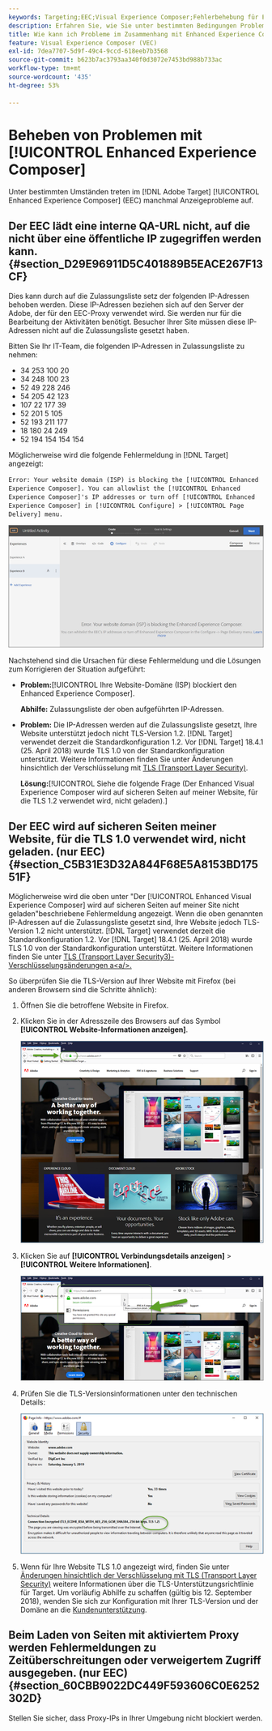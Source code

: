 ```yaml
---
keywords: Targeting;EEC;Visual Experience Composer;Fehlerbehebung für Enhanced Experience Composer;Fehlerbehebung
description: Erfahren Sie, wie Sie unter bestimmten Bedingungen Probleme beheben können, die manchmal in der Adobe [!DNL Target] Enhanced Experience Composer (EEC) auftreten.
title: Wie kann ich Probleme im Zusammenhang mit Enhanced Experience Composer beheben?
feature: Visual Experience Composer (VEC)
exl-id: 7dea7707-5d9f-49c4-9ccd-618eeb7b3568
source-git-commit: b623b7ac3793aa340f0d3072e7453bd988b733ac
workflow-type: tm+mt
source-wordcount: '435'
ht-degree: 53%

---
```


# Beheben von Problemen mit [!UICONTROL Enhanced Experience Composer]

Unter bestimmten Umständen treten im [!DNL Adobe Target] [!UICONTROL Enhanced Experience Composer] (EEC) manchmal Anzeigeprobleme auf.

## Der EEC lädt eine interne QA-URL nicht, auf die nicht über eine öffentliche IP zugegriffen werden kann. {#section_D29E96911D5C401889B5EACE267F13CF}

Dies kann durch auf die Zulassungsliste setz der folgenden IP-Adressen behoben werden. Diese IP-Adressen beziehen sich auf den Server der Adobe, der für den EEC-Proxy verwendet wird. Sie werden nur für die Bearbeitung der Aktivitäten benötigt. Besucher Ihrer Site müssen diese IP-Adressen nicht auf die Zulassungsliste gesetzt haben.

Bitten Sie Ihr IT-Team, die folgenden IP-Adressen in Zulassungsliste zu nehmen:

* 34 253 100 20
* 34 248 100 23
* 52 49 228 246
* 54 205 42 123
* 107 22 177 39
* 52 201 5 105
* 52 193 211 177
* 18 180 24 249
* 52 194 154 154 154

Möglicherweise wird die folgende Fehlermeldung in [!DNL Target] angezeigt:

`Error: Your website domain (ISP) is blocking the [!UICONTROL Enhanced Experience Composer]. You can allowlist the [!UICONTROL Enhanced Experience Composer]'s IP addresses or turn off [!UICONTROL Enhanced Experience Composer] in [!UICONTROL Configure] > [!UICONTROL Page Delivery] menu.`

![](assets/EEC_error.png)

Nachstehend sind die Ursachen für diese Fehlermeldung und die Lösungen zum Korrigieren der Situation aufgeführt:

* **Problem:**[!UICONTROL Ihre Website-Domäne (ISP) blockiert den Enhanced Experience Composer].

   **Abhilfe:** Zulassungsliste der oben aufgeführten IP-Adressen.

* **Problem:** Die IP-Adressen werden auf die Zulassungsliste gesetzt, Ihre Website unterstützt jedoch nicht TLS-Version 1.2.  [!DNL Target] verwendet derzeit die Standardkonfiguration 1.2. Vor  [!DNL Target] 18.4.1 (25. April 2018) wurde TLS 1.0 von der Standardkonfiguration unterstützt. Weitere Informationen finden Sie unter Änderungen hinsichtlich der Verschlüsselung mit  [TLS (Transport Layer Security)](/help/c-implementing-target/c-considerations-before-you-implement-target/tls-transport-layer-security-encryption.md#concept_CC1001E9D3AE4BABAF90B8311B0A6451).

   **Lösung:**[!UICONTROL Siehe die folgende Frage (Der Enhanced Visual Experience Composer wird auf sicheren Seiten auf meiner Website, für die TLS 1.2 verwendet wird, nicht geladen).]

## Der EEC wird auf sicheren Seiten meiner Website, für die TLS 1.0 verwendet wird, nicht geladen. (nur EEC)   {#section_C5B31E3D32A844F68E5A8153BD17551F}

Möglicherweise wird die oben unter &quot;Der [!UICONTROL Enhanced Visual Experience Composer] wird auf sicheren Seiten auf meiner Site nicht geladen&quot;beschriebene Fehlermeldung angezeigt. Wenn die oben genannten IP-Adressen auf die Zulassungsliste gesetzt sind, Ihre Website jedoch TLS-Version 1.2 nicht unterstützt. [!DNL Target] verwendet derzeit die Standardkonfiguration 1.2. Vor [!DNL Target] 18.4.1 (25. April 2018) wurde TLS 1.0 von der Standardkonfiguration unterstützt. Weitere Informationen finden Sie unter [TLS (Transport Layer Security3)-Verschlüsselungsänderungen a&lt;a/>.](/help/c-implementing-target/c-considerations-before-you-implement-target/tls-transport-layer-security-encryption.md#concept_CC1001E9D3AE4BABAF90B8311B0A6451)

So überprüfen Sie die TLS-Version auf Ihrer Website mit Firefox (bei anderen Browsern sind die Schritte ähnlich):

1. Öffnen Sie die betroffene Website in Firefox.
1. Klicken Sie in der Adresszeile des Browsers auf das Symbol **[!UICONTROL Website-Informationen anzeigen]**.

   ![](assets/firefox_more_info.png)

1. Klicken Sie auf **[!UICONTROL Verbindungsdetails anzeigen]** > **[!UICONTROL Weitere Informationen]**.

   ![](assets/firefox_more_info_2.png)

1. Prüfen Sie die TLS-Versionsinformationen unter den technischen Details:

   ![](assets/firefox_more_info_3.png)

1. Wenn für Ihre Website TLS 1.0 angezeigt wird, finden Sie unter  [Änderungen hinsichtlich der Verschlüsselung mit TLS (Transport Layer Security)](/help/c-implementing-target/c-considerations-before-you-implement-target/tls-transport-layer-security-encryption.md#concept_CC1001E9D3AE4BABAF90B8311B0A6451) weitere Informationen über die TLS-Unterstützungsrichtlinie für Target. Um vorläufig Abhilfe zu schaffen (gültig bis 12. September 2018), wenden Sie sich zur Konfiguration mit Ihrer TLS-Version und der Domäne an die [Kundenunterstützung](/help/cmp-resources-and-contact-information.md#reference_ACA3391A00EF467B87930A450050077C).

## Beim Laden von Seiten mit aktiviertem Proxy werden Fehlermeldungen zu Zeitüberschreitungen oder verweigertem Zugriff ausgegeben. (nur EEC)   {#section_60CBB9022DC449F593606C0E6252302D}

Stellen Sie sicher, dass Proxy-IPs in Ihrer Umgebung nicht blockiert werden.
